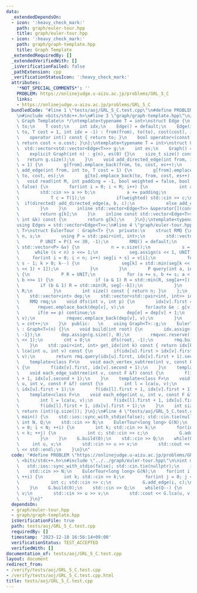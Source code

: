 ```yaml
---
data:
  _extendedDependsOn:
  - icon: ':heavy_check_mark:'
    path: graph/euler-tour.hpp
    title: graph/euler-tour.hpp
  - icon: ':heavy_check_mark:'
    path: graph/graph-template.hpp
    title: Graph Template
  _extendedRequiredBy: []
  _extendedVerifiedWith: []
  _isVerificationFailed: false
  _pathExtension: cpp
  _verificationStatusIcon: ':heavy_check_mark:'
  attributes:
    '*NOT_SPECIAL_COMMENTS*': ''
    PROBLEM: https://onlinejudge.u-aizu.ac.jp/problems/GRL_5_C
    links:
    - https://onlinejudge.u-aizu.ac.jp/problems/GRL_5_C
  bundledCode: "#line 1 \"tests/aoj/GRL_5_C.test.cpp\"\n#define PROBLEM \"https://onlinejudge.u-aizu.ac.jp/problems/GRL_5_C\"\
    \n#include <bits/stdc++.h>\n#line 3 \"graph/graph-template.hpp\"\n/**\n * @brief\
    \ Graph Template\n */\ntemplate<typename T = int>\nstruct Edge {\n    int from,\
    \ to;\n    T cost;\n    int idx;\n    Edge() = default;\n    Edge(int from, int\
    \ to, T cost = 1, int idx = -1) : from(from), to(to), cost(cost), idx(idx) {}\n\
    \    operator int() const { return to; }\n    bool operator<(const Edge& o) const{\
    \ return cost < o.cost; }\n};\ntemplate<typename T = int>\nstruct Graph {\n  \
    \  std::vector<std::vector<Edge<T>>> g;\n    int es;\n    Graph() = default;\n\
    \    explicit Graph(int n) : g(n), es(0) {}\n    size_t size() const {\n     \
    \   return g.size();\n    }\n    void add_directed_edge(int from, int to, T cost\
    \ = 1) {\n        g[from].emplace_back(from, to, cost, es++);\n    }\n    void\
    \ add_edge(int from, int to, T cost = 1) {\n        g[from].emplace_back(from,\
    \ to, cost, es);\n        g[to].emplace_back(to, from, cost, es++);\n    }\n \
    \   void read(int M, int padding = -1, bool weighted = false, bool directed =\
    \ false) {\n        for(int i = 0; i < M; i++) {\n            int a, b;\n    \
    \        std::cin >> a >> b;\n            a += padding;\n            b += padding;\n\
    \            T c = T(1);\n            if(weighted) std::cin >> c;\n          \
    \  if(directed) add_directed_edge(a, b, c);\n            else add_edge(a, b, c);\n\
    \        }\n    }\n    inline std::vector<Edge<T>> &operator[](const int &k) {\n\
    \        return g[k];\n    }\n    inline const std::vector<Edge<T>> &operator[](const\
    \ int &k) const {\n        return g[k];\n    }\n};\ntemplate<typename T = int>\n\
    using Edges = std::vector<Edge<T>>;\n#line 4 \"graph/euler-tour.hpp\"\ntemplate<typename\
    \ T>\nstruct EulerTour : Graph<T> {\n  private:\n    struct RMQ {\n        int\
    \ n, s;\n        using P = std::pair<int, int>;\n        std::vector<P> seg;\n\
    \        P UNIT = P(1 << 30, -1);\n        RMQ() = default;\n        void build(const\
    \ std::vector<P> &v) {\n            n = v.size();\n            s = 1;\n      \
    \      while (s < n) s <<= 1;\n            seg.assign(s << 1, UNIT);\n       \
    \     for(int i = 0; i < n; i++) seg[i + s] = v[i];\n            for (int k =\
    \ s - 1; k > 0; k--) {\n                seg[k] = std::min(seg[k << 1], seg[(k\
    \ << 1) + 1]);\n            }\n        }\n        P query(int a, int b) const\
    \ {\n            P R = UNIT;\n            for (a += s, b += s; a < b; a >>= 1,\
    \ b >>= 1) {\n                if (a & 1) R = std::min(R, seg[a++]);\n        \
    \        if (b & 1) R = std::min(R, seg[--b]);\n            }\n            return\
    \ R;\n        }\n        int size() const { return n; }\n    };\n    int cnt;\n\
    \    std::vector<int> dep;\n    std::vector<std::pair<int, int>> idx, rmqvec;\n\
    \    RMQ rmq;\n    void dfs(int v, int p) {\n        idx[v].first = cnt++;\n \
    \       rmqvec.emplace_back(dep[v], v);\n        for(auto &e : g[v]) {\n     \
    \       if(e == p) continue;\n            dep[e] = dep[v] + 1;\n            dfs(e,\
    \ v);\n            rmqvec.emplace_back(dep[v], v);\n        }\n        idx[v].second\
    \ = cnt++;\n    }\n  public:   \n    using Graph<T>::g;\n    EulerTour(int n)\
    \ : Graph<T>(n) {}\n    void build(int root) {\n        idx.assign(g.size(), {-1,\
    \ -1});\n        dep.assign(g.size(), 0);\n        rmqvec.reserve((int)g.size()\
    \ << 1);\n        cnt = 0;\n        dfs(root, -1);\n        rmq.build(rmqvec);\n\
    \    }\n    std::pair<int, int> get_idx(int k) const { return idx[k]; }\n    int\
    \ lca(int u, int v) const {\n        if(idx[u].first > idx[v].first) std::swap(u,\
    \ v);\n        return rmq.query(idx[u].first, idx[v].first + 1).second;\n    }\n\
    \    template<class F>\n    void each_vertex_subtree(int v, const F &f) const\
    \ {\n        f(idx[v].first, idx[v].second + 1);\n    }\n    template<class F>\n\
    \    void each_edge_subtree(int v, const F &f) const {\n        f(idx[v].first\
    \ + 1, idx[v].second + 1);\n    }\n    template<class F>\n    void each_vertex(int\
    \ u, int v, const F &f) const {\n        int l = lca(u, v);\n        f(idx[l].first,\
    \ idx[u].first + 1);\n        f(idx[l].first + 1, idx[v].first + 1);\n    }\n\
    \    template<class F>\n    void each_edge(int u, int v, const F &f) const {\n\
    \        int l = lca(u, v);\n        f(idx[l].first + 1, idx[u].first + 1);\n\
    \        f(idx[l].first + 1, idx[v].first + 1);\n    }\n    int size() const {\
    \ return (int)(g.size()); }\n};\n#line 4 \"tests/aoj/GRL_5_C.test.cpp\"\n\nint\
    \ main() {\n    std::ios::sync_with_stdio(false); std::cin.tie(nullptr);\n   \
    \ int N, Q;\n    std::cin >> N;\n    EulerTour<long long> G(N);\n    for(int i\
    \ = 0; i < N; ++i) {\n        int k; std::cin >> k;\n        for(int j = 0; j\
    \ < k; ++j) {\n            int c; std::cin >> c;\n            G.add_edge(i, c);\n\
    \        }\n    }\n    G.build(0);\n    std::cin >> Q;\n    while(Q--) {\n   \
    \     int u, v;\n        std::cin >> u >> v;\n        std::cout << G.lca(u, v)\
    \ << std::endl;\n    }\n}\n"
  code: "#define PROBLEM \"https://onlinejudge.u-aizu.ac.jp/problems/GRL_5_C\"\n#include\
    \ <bits/stdc++.h>\n#include \"../../graph/euler-tour.hpp\"\n\nint main() {\n \
    \   std::ios::sync_with_stdio(false); std::cin.tie(nullptr);\n    int N, Q;\n\
    \    std::cin >> N;\n    EulerTour<long long> G(N);\n    for(int i = 0; i < N;\
    \ ++i) {\n        int k; std::cin >> k;\n        for(int j = 0; j < k; ++j) {\n\
    \            int c; std::cin >> c;\n            G.add_edge(i, c);\n        }\n\
    \    }\n    G.build(0);\n    std::cin >> Q;\n    while(Q--) {\n        int u,\
    \ v;\n        std::cin >> u >> v;\n        std::cout << G.lca(u, v) << std::endl;\n\
    \    }\n}"
  dependsOn:
  - graph/euler-tour.hpp
  - graph/graph-template.hpp
  isVerificationFile: true
  path: tests/aoj/GRL_5_C.test.cpp
  requiredBy: []
  timestamp: '2023-12-18 16:56:14+09:00'
  verificationStatus: TEST_ACCEPTED
  verifiedWith: []
documentation_of: tests/aoj/GRL_5_C.test.cpp
layout: document
redirect_from:
- /verify/tests/aoj/GRL_5_C.test.cpp
- /verify/tests/aoj/GRL_5_C.test.cpp.html
title: tests/aoj/GRL_5_C.test.cpp
---
```

